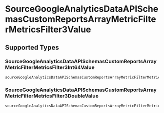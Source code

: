 # SourceGoogleAnalyticsDataAPISchemasCustomReportsArrayMetricFilterMetricsFilter3Value


## Supported Types

### SourceGoogleAnalyticsDataAPISchemasCustomReportsArrayMetricFilterMetricsFilter3Int64Value

```python
sourceGoogleAnalyticsDataAPISchemasCustomReportsArrayMetricFilterMetricsFilter3Value: models.SourceGoogleAnalyticsDataAPISchemasCustomReportsArrayMetricFilterMetricsFilter3Int64Value = /* values here */
```

### SourceGoogleAnalyticsDataAPISchemasCustomReportsArrayMetricFilterMetricsFilter3DoubleValue

```python
sourceGoogleAnalyticsDataAPISchemasCustomReportsArrayMetricFilterMetricsFilter3Value: models.SourceGoogleAnalyticsDataAPISchemasCustomReportsArrayMetricFilterMetricsFilter3DoubleValue = /* values here */
```

